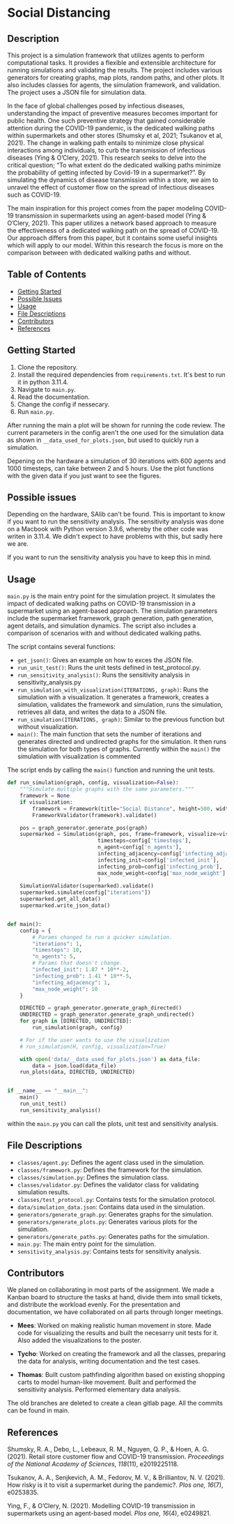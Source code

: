 # Social Distancing


## Description

This project is a simulation framework that utilizes agents to perform computational tasks. It provides a flexible and extensible architecture for running simulations and validating the results. The project includes various generators for creating graphs, map plots, random paths, and other plots. It also includes classes for agents, the simulation framework, and validation. The project uses a JSON file for simulation data.

In the face of global challenges posed by infectious diseases, understanding the impact of preventive measures becomes important for public health. One such preventive strategy that gained considerable attention during the COVID-19 pandemic, is the dedicated walking paths within supermarkets and other stores (Shumsky et al, 2021; Tsukanov et al, 2021). The change in walking path entails to minimize close physical interactions among individuals, to curb the transmission of infectious diseases (Ying & O’Clery, 2021). This research seeks to delve into the critical question; “To what extent do the dedicated walking paths minimize the probability of getting infected by Covid-19 in a supermarket?”. By simulating the dynamics of disease transmission within a store, we aim to unravel the effect of customer flow on the spread of infectious diseases such as COVID-19.

The main inspiration for this project comes from the paper modeling COVID-19 transmission in supermarkets using an agent-based model (Ying & O’Clery, 2021). This paper utilizes a network based approach to measure the effectiveness of a dedicated walking path on the spread of COVID-19. Our approach differs from this paper, but it contains some useful insights which will apply to our model. Within this research the focus is more on the comparison between with dedicated walking paths and without.


## Table of Contents

- [Getting Started](#getting-started)
- [Possible Issues](#possible-issues)
- [Usage](#usage)
- [File Descriptions](#file-descriptions)
- [Contributors](#contributors)
- [References](#references)

## Getting Started

1. Clone the repository.
2. Install the required dependencies from `requirements.txt`. It's best to run it in python 3.11.4.
3. Navigate to `main.py`.
4. Read the documentation.
5. Change the config if nessecary.
6. Run `main.py`.

After running the main a plot will be shown for running the code review.
The current parameters in the config aren't the one used for the simulation data as shown in `__data_used_for_plots.json`, but used to quickly run a simulation.

Depening on the hardware a simulation of 30 iterations with 600 agents and 1000 timesteps, can take between 2 and 5 hours. Use the plot functions with the given data if you just want to see the figures.

## Possible issues
Depending on the hardware, SAlib can't be found.
This is important to know if you want to run the sensitivity analysis.
The sensitivity analysis was done on a Macbook with Python version 3.9.6, whereby the other code was writen in 3.11.4.
We didn't expect to have problems with this, but sadly here we are.

If you want to run the sensitivity analysis you have to keep this in mind.

## Usage

`main.py` is the main entry point for the simulation project. It simulates the impact of dedicated walking paths on COVID-19 transmission in a supermarket using an agent-based approach. The simulation parameters include the supermarket framework, graph generation, path generation, agent details, and simulation dynamics. The script also includes a comparison of scenarios with and without dedicated walking paths.

The script contains several functions:
* `get_json()`: Gives an example on how to exces the JSON file.
* `run_unit_test()`: Runs the unit tests defined in test_protocol.py.
* `run_sensitivity_analysis()`: Runs the sensitivity analysis in sensitivity_analysis.py
* `run_simulation_with_visualization(ITERATIONS, graph)`: Runs the simulation with a visualization. It generates a framework, creates a simulation, validates the framework and simulation, runs the simulation, retrieves all data, and writes the data to a JSON file.
* `run_simulation(ITERATIONS, graph)`: Similar to the previous function but without visualization.
* `main()`: The main function that sets the number of iterations and generates directed and undirected graphs for the simulation. It then runs the simulation for both types of graphs. Currently within the `main()` the simulation with visualization is commented

The script ends by calling the `main()` function and running the unit tests.

```python
def run_simulation(graph, config, visualization=False):
    """Simulate multiple graphs with the same parameters."""
    framework = None
    if visualization:
        framework = Framework(title="Social Distance", height=500, width=500)
        FrameworkValidator(framework).validate()

    pos = graph_generator.generate_pos(graph)
    supermarked = Simulation(graph, pos, frame=framework, visualize=visualization,
                             timesteps=config['timesteps'],
                             n_agent=config['n_agents'],
                             infecting_adjacency=config['infecting_adjacency'],
                             infecting_init=config['infected_init'],
                             infecting_prob=config['infecting_prob'],
                             max_node_weight=config['max_node_weight']
                             )
    SimulationValidator(supermarked).validate()
    supermarked.simulate(config["iterations"])
    supermarked.get_all_data()
    supermarked.write_json_data()


def main():
    config = {
        # Params changed to run a quicker simulation.
        "iterations": 1,
        "timesteps": 10,
        "n_agents": 5,
        # Params that doesn't change.
        "infected_init": 1.87 * 10**-2,
        "infecting_prob": 1.41 * 10**-5,
        "infecting_adjacency": 1,
        "max_node_weight": 10
    }

    DIRECTED = graph_generator.generate_graph_directed()
    UNDIRECTED = graph_generator.generate_graph_undirected()
    for graph in [DIRECTED, UNDIRECTED]:
        run_simulation(graph, config)

    # For if the user wants to use the visualization
    # run_simulation(H, config, visualization=True)

    with open('data/__data_used_for_plots.json') as data_file:
        data = json.load(data_file)
    run_plots(data, DIRECTED, UNDIRECTED)


if __name__ == "__main__":
    main()
    run_unit_test()
    run_sensitivity_analysis()
```

within the `main.py` you can call the plots, unit test and sensitivity analysis.

## File Descriptions

- `classes/agent.py`: Defines the agent class used in the simulation.
- `classes/framework.py`: Defines the framework for the simulation.
- `classes/simulation.py`: Defines the simulation class.
- `classes/validator.py`: Defines the validator class for validating simulation results.
- `classes/test_protocol.py`: Contains tests for the simulation protocol.
- `data/simulation_data.json`: Contains data used in the simulation.
- `generators/generate_graph.py`: Generates graphs for the simulation.
- `generators/generate_plots.py`: Generates various plots for the simulation.
- `generators/generate_paths.py`: Generates paths for the simulation.
- `main.py`: The main entry point for the simulation.
- `sensitivity_analysis.py`: Contains tests for sensitivity analysis.

## Contributors

We planed on collaborating in most parts of the assignment. We made a Kanban board to structure the tasks at hand, divide them into small tickets, and distribute the workload evenly. For the presentation and documentation, we have collaborated on all parts through longer meetings.


- **Mees**: Worked on making realistic human movement in store. Made code for visualizing the results and built the necesarry unit tests for it. Also added the visualizations to the poster.

- **Tycho**: Worked on creating the framework and all the classes, preparing the data for analysis, writing documentation and the test cases.

- **Thomas**: Built custom pathfinding algorithm based on existing shopping carts to model human-like movement. Built and performed the sensitivity analysis. Performed elementary data analysis.

The old branches are deleted to create a clean gitlab page.
All the commits can be found in main.


## References
Shumsky, R. A., Debo, L., Lebeaux, R. M., Nguyen, Q. P., & Hoen, A. G. (2021). Retail store customer flow and COVID-19 transmission. *Proceedings of the National Academy of Sciences, 118*(11), e2019225118.

Tsukanov, A. A., Senjkevich, A. M., Fedorov, M. V., & Brilliantov, N. V. (2021). How risky is it to visit a supermarket during the pandemic?. *Plos one, 16*(7), e0253835.

Ying, F., & O’Clery, N. (2021). Modelling COVID-19 transmission in supermarkets using an agent-based model. *Plos one, 16*(4), e0249821.
